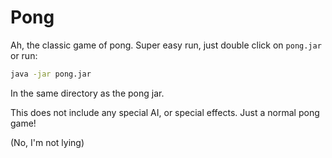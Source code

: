 # Pong

Ah, the classic game of pong. Super easy run, just double click on `pong.jar` or run:

```sh
java -jar pong.jar
```

In the same directory as the pong jar.

This does not include any special AI, or special effects. Just a normal pong game!

(No, I'm not lying)